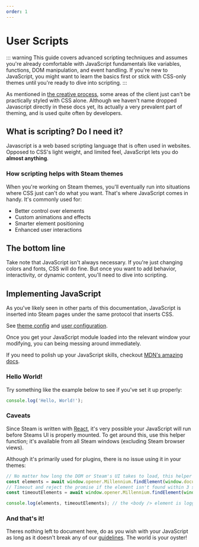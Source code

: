 ```yaml
---
order: 1
---
```


# User Scripts

::: warning
This guide covers advanced scripting techniques and assumes you're already comfortable with JavaScript fundamentals like variables, functions, DOM manipulation, and event handling. If you're new to JavaScript, you might want to learn the basics first or stick with CSS-only themes until you're ready to dive into scripting.
:::

As mentioned in [the creative process](../basics/process.md), some areas of the client just can't be practically styled with CSS alone. Although we haven't name dropped Javascript directly in these docs yet, its actually a very prevalent part of theming, and is used quite often by developers.

## What is scripting? Do I need it?

Javascript is a web based scripting language that is often used in websites. Opposed to CSS's light weight, and limited feel, JavaScript lets you do **almost anything**.

### How scripting helps with Steam themes

When you're working on Steam themes, you'll eventually run into situations where CSS just can't do what you want. That's where JavaScript comes in handy. It's commonly used for:

-   Better control over elements
-   Custom animations and effects
-   Smarter element positioning
-   Enhanced user interactions

## The bottom line

Take note that JavaScript isn't always necessary. If you're just changing colors and fonts, CSS will do fine. But once you want to add behavior, interactivity, or dynamic content, you'll need to dive into scripting.

## Implementing JavaScript

As you've likely seen in other parts of this documentation, JavaScript is inserted into Steam pages under the same protocol that inserts CSS.

See [theme config](../basics/config.md#patches-property-node) and [user configuration](../intermediate/custom-structure.md).

Once you get your JavaScript module loaded into the relevant window your modifying, you can being messing around immediately.

If you need to polish up your JavaScript skills, checkout [MDN's amazing docs](https://developer.mozilla.org/en-US/docs/Learn_web_development/Core/Scripting/DOM_scripting).

### Hello World!

Try something like the example below to see if you've set it up properly:

```js [some-code.js]
console.log('Hello, World!');
```

### Caveats

Since Steam is written with [React](../../developers/environment.md#web-application), it's very possible your JavaScript will run before Steams UI is properly mounted.
To get around this, use this helper function; it's available from all Steam windows (excluding Steam browser views).

Although it's primarily used for plugins, there is no issue using it in your themes:

```js [some-code.js]
// No matter how long the DOM or Steam's UI takes to load, this helper function will find target DOM element (if it exists)
const elements = await window.opener.Millennium.findElement(window.document, 'body');
// Timeout and reject the promise if the element isn't found within 3 seconds
const timeoutElements = await window.opener.Millennium.findElement(window.document, 'body', 3_000);

console.log(elements, timeoutElements); // the <body /> element is logged.
```

### And that's it!

Theres nothing left to document here, do as you wish with your JavaScript as long as it doesn't break any of our [guidelines](../introduction/guidelines.md).
The world is your oyster!
